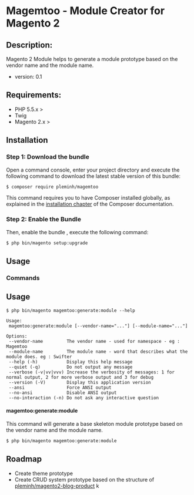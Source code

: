 Magemtoo - Module Creator for Magento 2
====================

Description:
----------

Magento 2 Module helps to generate a module prototype based on the vendor name and the module name.

 - version: 0.1

Requirements:
----------
 - PHP 5.5.x >
 - Twig
 - Magento 2.x >

Installation
------------

### Step 1: Download the bundle


Open a command console, enter your project directory and execute the
following command to download the latest stable version of this bundle:

```bash
$ composer require pleminh/magemtoo
```

This command requires you to have Composer installed globally, as explained
in the [installation chapter](https://getcomposer.org/doc/00-intro.md)
of the Composer documentation.

### Step 2: Enable the Bundle

Then, enable the bundle , execute the following command:

```bash
$ php bin/magento setup:upgrade
```


Usage
-----

### Commands

## Usage

```
$ php bin/magento magemtoo:generate:module --help

Usage:
 magemtoo:generate:module [--vendor-name="..."] [--module-name="..."]

Options:
 --vendor-name         The vendor name - used for namespace - eg : Magemtoo
 --module-name         The module name - word that describes what the module does. eg : Swifter
 --help (-h)           Display this help message
 --quiet (-q)          Do not output any message
 --verbose (-v|vv|vvv) Increase the verbosity of messages: 1 for normal output, 2 for more verbose output and 3 for debug
 --version (-V)        Display this application version
 --ansi                Force ANSI output
 --no-ansi             Disable ANSI output
 --no-interaction (-n) Do not ask any interactive question
```


#### magemtoo:generate:module

This command will generate a base skeleton module prototype based on the vendor name and the module name.

```bash
$ php bin/magento magemtoo:generate:module
```


Roadmap
----------
- Create theme prototype 
- Create CRUD system prototype based on the structure of [pleminh/magento2-blog-product](https://github.com/pleminh/magento2-blog-product) k
